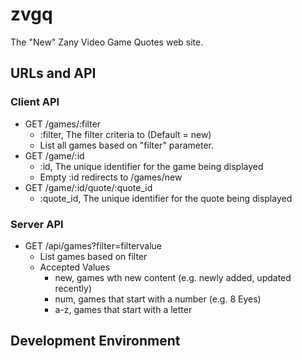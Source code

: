 zvgq
====
The "New" Zany Video Game Quotes web site.

## URLs and API

### Client API
- GET /games/:filter
	- :filter, The filter criteria to  (Default = new)
	- List all games based on "filter" parameter.
- GET /game/:id
	- :id, The unique identifier for the game being displayed
	- Empty :id redirects to /games/new
- GET /game/:id/quote/:quote_id
	- :quote_id, The unique identifier for the quote being displayed
  
### Server API
- GET /api/games?filter=filtervalue
	- List games based on filter
	- Accepted Values
		- new, games wth new content (e.g. newly added, updated recently)
		- num, games that start with a number (e.g. 8 Eyes)
		- a-z, games that start with a letter

## Development Environment